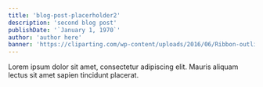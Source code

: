 ```yaml
---
title: 'blog-post-placerholder2'
description: 'second blog post'
publishDate: '`January 1, 1970`'
author: 'author here'
banner: 'https://cliparting.com/wp-content/uploads/2016/06/Ribbon-outline-banner-clip-art-free-vector-for-free-download-about.jpg'
---
```


Lorem ipsum dolor sit amet, consectetur adipiscing elit. Mauris aliquam lectus sit amet sapien tincidunt placerat.
